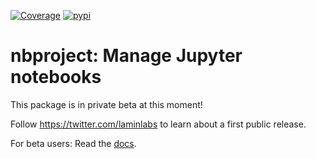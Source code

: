 [![Coverage](https://codecov.io/gh/laminlabs/nbproject/branch/main/graph/badge.svg?token=05R04PR9RB)](https://codecov.io/gh/laminlabs/nbproject)
[![pypi](https://img.shields.io/pypi/v/nbproject?color=%2334D058&label=pypi%20package)](https://pypi.org/project/nbproject)

# nbproject: Manage Jupyter notebooks

This package is in private beta at this moment!

Follow https://twitter.com/laminlabs to learn about a first public release.

For beta users: Read the [docs](https://lamin.ai/nbproject).

